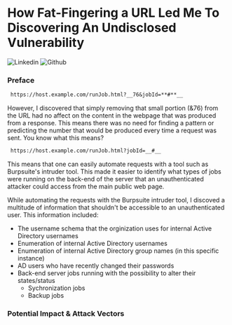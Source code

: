 # How Fat-Fingering a URL Led Me To Discovering An Undisclosed Vulnerability
![Linkedin]() ![Github]()

### Preface

```markdown
 https://host.example.com/runJob.html?__76&jobId=**#**__
```
However, I discovered that simply removing that small portion (&76) from the URL had no affect on the content in the webpage that was produced from a response. This means there was no need for finding a pattern or predicting the number that would be produced every time a request was sent. You know what this means?

```markdown
 https://host.example.com/runJob.html?jobId=__#__
```
This means that one can easily automate requests with a tool such as Burpsuite's intruder tool. This made it easier to identify what types of jobs were running on the back-end of the server that an unauthenticated attacker could access from the main public web page. 

While automating the requests with the Burpsuite intruder tool, I discoved a multitude of information that shouldn't be accessible to an unauthenticated user. This information included:
 * The username schema that the orginization uses for internal Active Directory usernames
 * Enumeration of internal Active Directory usernames
 * Enumeration of internal Active Directory group names (in this specific instance)
 * AD users who have recently changed their passwords
 * Back-end server jobs running with the possibility to alter their states/status
   * Sychronization jobs
   * Backup jobs
   
### Potential Impact & Attack Vectors
